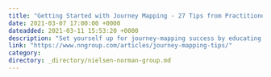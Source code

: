 ```yaml
---
title: "Getting Started with Journey Mapping - 27 Tips from Practitioners"
date: 2021-03-07 17:00:00 +0000
dateadded: 2021-03-11 15:53:20 +0000
description: "Set yourself up for journey-mapping success by educating yourself on the basics, defining objectives, building a crossfunctional team, collaborating on the map, and optimizing your presentation."
link: "https://www.nngroup.com/articles/journey-mapping-tips/"
category:
directory: _directory/nielsen-norman-group.md
---
```

